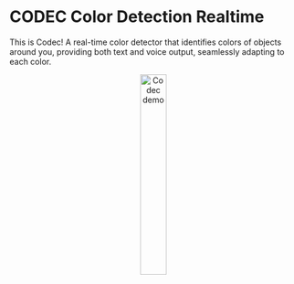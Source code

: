 # CODEC Color Detection Realtime

This is Codec! A real-time color detector that identifies colors of objects around you, providing both text and voice output, seamlessly adapting to each color.

<p align="center">
    <img src="codec.gif" width="30%" alt="Codec demo">
</p>
